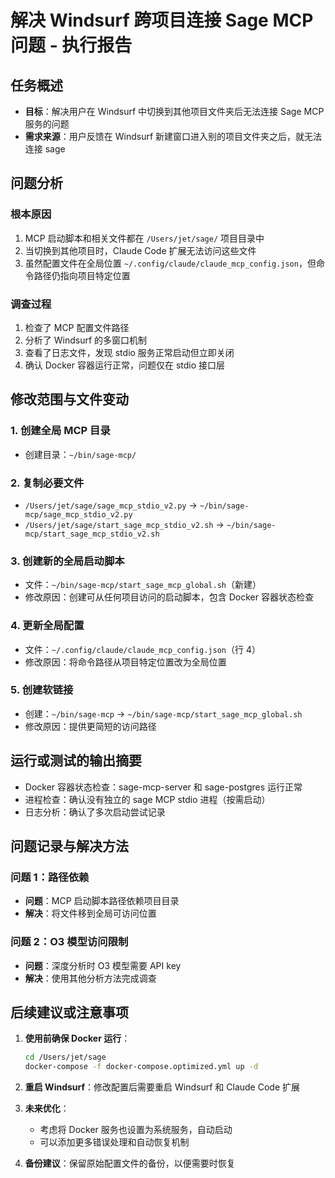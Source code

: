 # 解决 Windsurf 跨项目连接 Sage MCP 问题 - 执行报告

## 任务概述
- **目标**：解决用户在 Windsurf 中切换到其他项目文件夹后无法连接 Sage MCP 服务的问题
- **需求来源**：用户反馈在 Windsurf 新建窗口进入别的项目文件夹之后，就无法连接 sage

## 问题分析

### 根本原因
1. MCP 启动脚本和相关文件都在 `/Users/jet/sage/` 项目目录中
2. 当切换到其他项目时，Claude Code 扩展无法访问这些文件
3. 虽然配置文件在全局位置 `~/.config/claude/claude_mcp_config.json`，但命令路径仍指向项目特定位置

### 调查过程
1. 检查了 MCP 配置文件路径
2. 分析了 Windsurf 的多窗口机制
3. 查看了日志文件，发现 stdio 服务正常启动但立即关闭
4. 确认 Docker 容器运行正常，问题仅在 stdio 接口层

## 修改范围与文件变动

### 1. 创建全局 MCP 目录
- 创建目录：`~/bin/sage-mcp/`

### 2. 复制必要文件
- `/Users/jet/sage/sage_mcp_stdio_v2.py` → `~/bin/sage-mcp/sage_mcp_stdio_v2.py`
- `/Users/jet/sage/start_sage_mcp_stdio_v2.sh` → `~/bin/sage-mcp/start_sage_mcp_stdio_v2.sh`

### 3. 创建新的全局启动脚本
- 文件：`~/bin/sage-mcp/start_sage_mcp_global.sh`（新建）
- 修改原因：创建可从任何项目访问的启动脚本，包含 Docker 容器状态检查

### 4. 更新全局配置
- 文件：`~/.config/claude/claude_mcp_config.json`（行 4）
- 修改原因：将命令路径从项目特定位置改为全局位置

### 5. 创建软链接
- 创建：`~/bin/sage-mcp` → `~/bin/sage-mcp/start_sage_mcp_global.sh`
- 修改原因：提供更简短的访问路径

## 运行或测试的输出摘要
- Docker 容器状态检查：sage-mcp-server 和 sage-postgres 运行正常
- 进程检查：确认没有独立的 sage MCP stdio 进程（按需启动）
- 日志分析：确认了多次启动尝试记录

## 问题记录与解决方法

### 问题 1：路径依赖
- **问题**：MCP 启动脚本路径依赖项目目录
- **解决**：将文件移到全局可访问位置

### 问题 2：O3 模型访问限制
- **问题**：深度分析时 O3 模型需要 API key
- **解决**：使用其他分析方法完成调查

## 后续建议或注意事项

1. **使用前确保 Docker 运行**：
   ```bash
   cd /Users/jet/sage
   docker-compose -f docker-compose.optimized.yml up -d
   ```

2. **重启 Windsurf**：修改配置后需要重启 Windsurf 和 Claude Code 扩展

3. **未来优化**：
   - 考虑将 Docker 服务也设置为系统服务，自动启动
   - 可以添加更多错误处理和自动恢复机制

4. **备份建议**：保留原始配置文件的备份，以便需要时恢复